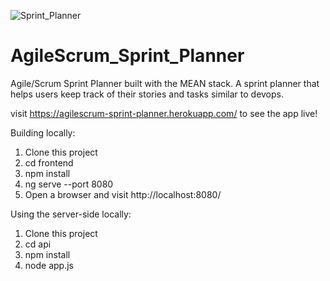 
![Sprint_Planner](https://user-images.githubusercontent.com/31837228/84710168-af728e00-af31-11ea-850c-d795466388e5.png)

# AgileScrum_Sprint_Planner
Agile/Scrum Sprint Planner built with the MEAN stack. A sprint planner that helps users keep track of their stories and tasks similar to devops.

visit https://agilescrum-sprint-planner.herokuapp.com/ to see the app live!

Building locally:  <br/>
1. Clone this project <br/>
2. cd frontend  <br/>
3. npm install  <br/>
4. ng serve --port 8080  <br/>
5. Open a browser and visit http://localhost:8080/ <br/>


Using the server-side locally: <br/>
1. Clone this project <br/>
2. cd api  <br/>
3. npm install  <br/>
4. node app.js  <br/>
